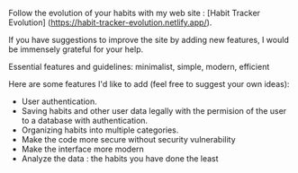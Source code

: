 Follow the evolution of your habits with my web site : [Habit Tracker Evolution] (https://habit-tracker-evolution.netlify.app/).

If you have suggestions to improve the site by adding new features, I would be immensely grateful for your help.

Essential features and guidelines: minimalist, simple, modern, efficient

Here are some features I'd like to add (feel free to suggest your own ideas):

  - User authentication.
  - Saving habits and other user data legally with the permision of the user to a database with authentication.
  - Organizing habits into multiple categories.
  - Make the code more secure without security vulnerability
  - Make the interface more modern
  - Analyze the data : the habits you have done the least
